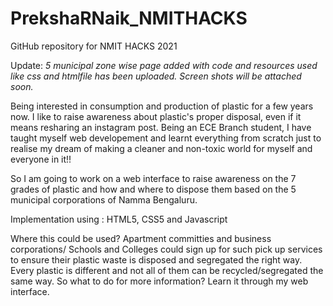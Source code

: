 # PrekshaRNaik_NMITHACKS
GitHub repository for NMIT HACKS 2021





Update: *5 municipal zone wise page added with code and resources used like css and htmlfile has been uploaded. Screen shots will be attached soon.*


Being interested in consumption and production of plastic for a few years now. I like to raise awareness about plastic's proper disposal, even if it means resharing an instagram post.  Being an ECE Branch student, I have taught myself web developement and learnt everything from scratch just to realise my dream of making a cleaner and non-toxic world for myself and everyone in it!!

So I am going to work on a web interface to raise awareness on the 7 grades of plastic and how and where to dispose them based on the 5 municipal corporations of Namma Bengaluru.

Implementation using : HTML5, CSS5 and Javascript

Where this could be used? 
Apartment committies and business corporations/ Schools and Colleges could sign up for such pick up services to ensure their plastic waste is disposed and segregated the right way. Every plastic is different and not all of them can be recycled/segregated the same way. So what to do for more information? Learn it through my web interface.



